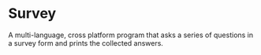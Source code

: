 # Survey
A multi-language, cross platform program that asks a series of questions in a survey form and prints the collected answers.
